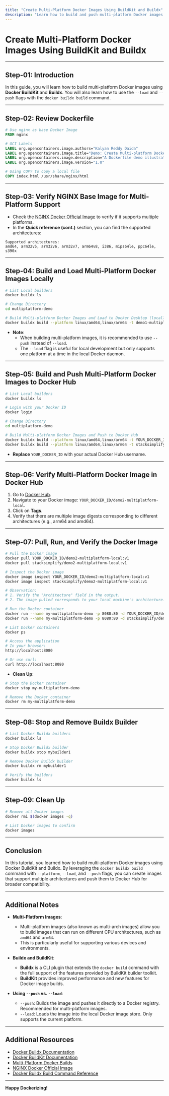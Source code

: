 ```yaml
---
title: "Create Multi-Platform Docker Images Using BuildKit and Buildx"
description: "Learn how to build and push multi-platform Docker images using Docker BuildKit and Buildx. This guide covers the use of `--load` and `--push` flags with `docker buildx build` command for efficient multi-architecture image creation."
---
```


# Create Multi-Platform Docker Images Using BuildKit and Buildx

---

## Step-01: Introduction

In this guide, you will learn how to build multi-platform Docker images using **Docker BuildKit** and **Buildx**. You will also learn how to use the `--load` and `--push` flags with the `docker buildx build` command.

---

## Step-02: Review Dockerfile

```dockerfile
# Use nginx as base Docker Image
FROM nginx

# OCI Labels
LABEL org.opencontainers.image.authors="Kalyan Reddy Daida"
LABEL org.opencontainers.image.title="Demo: Create Multi-platform Docker Images using Docker BuildKit and Buildx"
LABEL org.opencontainers.image.description="A Dockerfile demo illustrating Multi-platform Docker Images using Docker BuildKit and Buildx"
LABEL org.opencontainers.image.version="1.0"

# Using COPY to copy a local file
COPY index.html /usr/share/nginx/html
```

---

## Step-03: Verify NGINX Base Image for Multi-Platform Support

- Check the [NGINX Docker Official Image](https://hub.docker.com/_/nginx) to verify if it supports multiple platforms.
- In the **Quick reference (cont.)** section, you can find the supported architectures:

```text
Supported architectures:
amd64, arm32v5, arm32v6, arm32v7, arm64v8, i386, mips64le, ppc64le, s390x
```

---

## Step-04: Build and Load Multi-Platform Docker Images Locally

```bash
# List Local builders
docker buildx ls

# Change Directory
cd multiplatform-demo

# Build Multi-platform Docker Images and Load to Docker Desktop (locally)
docker buildx build --platform linux/amd64,linux/arm64 -t demo1-multiplatform-local:v1 --load .
```

- **Note**:
  - When building multi-platform images, it is recommended to use `--push` instead of `--load`.
  - The `--load` flag is useful for local development but only supports one platform at a time in the local Docker daemon.

---

## Step-05: Build and Push Multi-Platform Docker Images to Docker Hub

```bash
# List Local builders
docker buildx ls

# Login with your Docker ID
docker login

# Change Directory
cd multiplatform-demo

# Build Multi-platform Docker Images and Push to Docker Hub
docker buildx build --platform linux/amd64,linux/arm64 -t YOUR_DOCKER_ID/demo2-multiplatform-local:v1 --push .
docker buildx build --platform linux/amd64,linux/arm64 -t stacksimplify/demo2-multiplatform-local:v1 --push .
```

- **Replace** `YOUR_DOCKER_ID` with your actual Docker Hub username.

---

## Step-06: Verify Multi-Platform Docker Image in Docker Hub

1. Go to [Docker Hub](https://hub.docker.com).
2. Navigate to your Docker image: `YOUR_DOCKER_ID/demo2-multiplatform-local`.
3. Click on **Tags**.
4. Verify that there are multiple image digests corresponding to different architectures (e.g., arm64 and amd64).

---

## Step-07: Pull, Run, and Verify the Docker Image

```bash
# Pull the Docker image
docker pull YOUR_DOCKER_ID/demo2-multiplatform-local:v1
docker pull stacksimplify/demo2-multiplatform-local:v1

# Inspect the Docker image
docker image inspect YOUR_DOCKER_ID/demo2-multiplatform-local:v1
docker image inspect stacksimplify/demo2-multiplatform-local:v1

# Observation:
# 1. Verify the "Architecture" field in the output.
# 2. The image pulled corresponds to your local machine's architecture.

# Run the Docker container
docker run --name my-multiplatform-demo -p 8080:80 -d YOUR_DOCKER_ID/demo2-multiplatform-local:v1
docker run --name my-multiplatform-demo -p 8080:80 -d stacksimplify/demo2-multiplatform-local:v1

# List Docker containers
docker ps

# Access the application
# In your browser:
http://localhost:8080

# Or use curl:
curl http://localhost:8080
```

- **Clean Up**:

```bash
# Stop the Docker container
docker stop my-multiplatform-demo

# Remove the Docker container
docker rm my-multiplatform-demo
```

---

## Step-08: Stop and Remove Buildx Builder

```bash
# List Docker Buildx builders
docker buildx ls

# Stop Docker Buildx builder
docker buildx stop mybuilder1

# Remove Docker Buildx builder
docker buildx rm mybuilder1

# Verify the builders
docker buildx ls
```

---

## Step-09: Clean Up

```bash
# Remove all Docker images
docker rmi $(docker images -q)

# List Docker images to confirm
docker images
```

---

## Conclusion

In this tutorial, you learned how to build multi-platform Docker images using Docker BuildKit and Buildx. By leveraging the `docker buildx build` command with `--platform`, `--load`, and `--push` flags, you can create images that support multiple architectures and push them to Docker Hub for broader compatibility.

---

## Additional Notes

- **Multi-Platform Images**:
  - Multi-platform images (also known as multi-arch images) allow you to build images that can run on different CPU architectures, such as `amd64` and `arm64`.
  - This is particularly useful for supporting various devices and environments.

- **Buildx and BuildKit**:
  - **Buildx** is a CLI plugin that extends the `docker build` command with the full support of the features provided by BuildKit builder toolkit.
  - **BuildKit** provides improved performance and new features for Docker image builds.

- **Using `--push` vs. `--load`**:
  - `--push`: Builds the image and pushes it directly to a Docker registry. Recommended for multi-platform images.
  - `--load`: Loads the image into the local Docker image store. Only supports the current platform.

---

## Additional Resources

- [Docker Buildx Documentation](https://docs.docker.com/buildx/working-with-buildx/)
- [Docker BuildKit Documentation](https://docs.docker.com/build/buildkit/)
- [Multi-Platform Docker Builds](https://www.docker.com/blog/multi-arch-build-and-images-the-simple-way/)
- [NGINX Docker Official Image](https://hub.docker.com/_/nginx)
- [Docker Buildx Build Command Reference](https://docs.docker.com/engine/reference/commandline/buildx_build/)

---

**Happy Dockerizing!**

